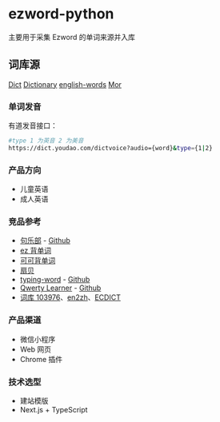 # ezword-python

主要用于采集 Ezword 的单词来源并入库

## 词库源

[Dict](https://github.com/kajweb/dict)
[Dictionary](https://github.com/mahavivo/english-dictionary)
[english-words](https://github.com/dwyl/english-words)
[Mor](https://github.com/Zhangtd/MorTransformation)

### 单词发音

有道发音接口：

```bash
#type 1 为英音 2 为美音
https://dict.youdao.com/dictvoice?audio={word}&type={1|2}

```

### 产品方向

-   儿童英语
-   成人英语

### 竞品参考

-   [句乐部](https://julebu.co/) - [Github](https://github.com/cuixueshe/earthworm)
-   [ez 背单词](https://ezbdc.dashu.ai/)
-   [可可背单词](http://word.kekenet.com/)
-   [扇贝](https://web.shanbay.com/web/main/index)
-   [typing-word](https://typing-word.ttentau.top/#/practice) - [Github](https://github.com/zyronon/typing-word)
-   [Qwerty Learner](https://qwerty.kaiyi.cool/) - [Github](https://github.com/RealKai42/qwerty-learner/)
-   [词库 103976](https://github.com/1eez/103976)、[en2zh](https://github.com/heng1025/en2zh)、[ECDICT](https://github.com/skywind3000/ECDICT)

### 产品渠道

-   微信小程序
-   Web 网页
-   Chrome 插件

### 技术选型

-   建站模版
-   Next.js + TypeScript
